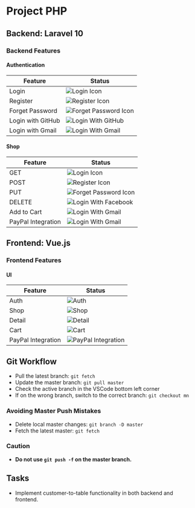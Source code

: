 # Project PHP

## Backend: Laravel 10

### Backend Features

#### Authentication

| Feature           | Status                                                     |
| ------------------ | -------------------------------------------------------   |
| Login              | ![Login Icon](https://cdn.jsdelivr.net/gh/Readme-Workflows/Readme-Icons@main/icons/octicons/ApprovedChanges.svg)|
| Register           | ![Register Icon](https://cdn.jsdelivr.net/gh/Readme-Workflows/Readme-Icons@main/icons/octicons/ApprovedChanges.svg)|
| Forget Password    | ![Forget Password Icon](https://cdn.jsdelivr.net/gh/Readme-Workflows/Readme-Icons@main/icons/octicons/ApprovedChanges.svg)|
| Login with GitHub | ![Login With GitHub](https://cdn.jsdelivr.net/gh/Readme-Workflows/Readme-Icons@main/icons/octicons/ApprovedChanges.svg) |
| Login with Gmail    | ![Login With Gmail](https://cdn.jsdelivr.net/gh/Readme-Workflows/Readme-Icons@main/icons/octicons/ApprovedChanges.svg)|

#### Shop

| Feature           | Status                                                     |
| ------------------ | -------------------------------------------------------   |
| GET              | ![Login Icon](https://cdn.jsdelivr.net/gh/Readme-Workflows/Readme-Icons@main/icons/octicons/ApprovedChanges.svg)                        |
| POST           | ![Register Icon](https://cdn.jsdelivr.net/gh/Readme-Workflows/Readme-Icons@main/icons/octicons/ApprovedChanges.svg)           |
| PUT    | ![Forget Password Icon](https://cdn.jsdelivr.net/gh/Readme-Workflows/Readme-Icons@main/icons/octicons/ApprovedChanges.svg)           |
| DELETE | ![Login With Facebook](https://cdn.jsdelivr.net/gh/Readme-Workflows/Readme-Icons@main/icons/octicons/ApprovedChanges.svg)       |
| Add to Cart    | ![Login With Gmail](https://cdn.jsdelivr.net/gh/Readme-Workflows/Readme-Icons@main/icons/octicons/ApprovedChangesGrey.svg)       |
| PayPal Integration    | ![Login With Gmail](https://cdn.jsdelivr.net/gh/Readme-Workflows/Readme-Icons@main/icons/octicons/ApprovedChangesGrey.svg)       |

## Frontend: Vue.js

### Frontend Features

#### UI

| Feature           | Status                                                    |
| ------------------ | -------------------------------------------------------  |
| Auth               | ![Auth](https://cdn.jsdelivr.net/gh/Readme-Workflows/Readme-Icons@main/icons/octicons/ApprovedChanges.svg)                           |
| Shop               | ![Shop](https://cdn.jsdelivr.net/gh/Readme-Workflows/Readme-Icons@main/icons/octicons/ApprovedChanges.svg)                           |
| Detail             | ![Detail](https://cdn.jsdelivr.net/gh/Readme-Workflows/Readme-Icons@main/icons/octicons/ApprovedChanges.svg)                           |
| Cart               | ![Cart](https://cdn.jsdelivr.net/gh/Readme-Workflows/Readme-Icons@main/icons/octicons/ApprovedChanges.svg)                           |
| PayPal Integration | ![PayPal Integration](https://cdn.jsdelivr.net/gh/Readme-Workflows/Readme-Icons@main/icons/octicons/ApprovedChanges.svg)      |

## Git Workflow

- Pull the latest branch: `git fetch`
- Update the master branch: `git pull master`
- Check the active branch in the VSCode bottom left corner
- If on the wrong branch, switch to the correct branch: `git checkout mn`

### Avoiding Master Push Mistakes

- Delete local master changes: `git branch -D master`
- Fetch the latest master: `git fetch`

### Caution

- **Do not use `git push -f` on the master branch.**

## Tasks

- Implement customer-to-table functionality in both backend and frontend.
